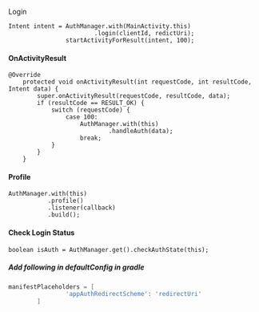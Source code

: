 Login

```aidl
Intent intent = AuthManager.with(MainActivity.this)
                        .login(clientId, redictUri);
                startActivityForResult(intent, 100);
```

#### OnActivityResult

```aidl
@Override
    protected void onActivityResult(int requestCode, int resultCode, Intent data) {
        super.onActivityResult(requestCode, resultCode, data);
        if (resultCode == RESULT_OK) {
            switch (requestCode) {
                case 100:
                    AuthManager.with(this)
                            .handleAuth(data);
                    break;
            }
        }
    }

```

#### Profile
```aidl
AuthManager.with(this)
           .profile()
           .listener(callback)
           .build();
```

#### Check Login Status
```aidl
boolean isAuth = AuthManager.get().checkAuthState(this);
```

##### Add following in defaultConfig in gradle
```groovy
manifestPlaceholders = [
                'appAuthRedirectScheme': 'redirectUri'
        ]
```